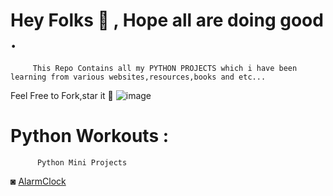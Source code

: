 # Hey Folks 👋 , Hope all are doing good . 
         This Repo Contains all my PYTHON PROJECTS which i have been learning from various websites,resources,books and etc... 
 
 Feel Free to 
 Fork,star it 🌟 
 ![image](https://user-images.githubusercontent.com/70501362/119079462-c52be580-ba15-11eb-8067-be5d17cb9a8d.png)

# Python Workouts :
          Python Mini Projects

◙ [AlarmClock](https://github.com/sirilalithaadapa/Python-Projects/tree/master/Alarm%20Clock])

